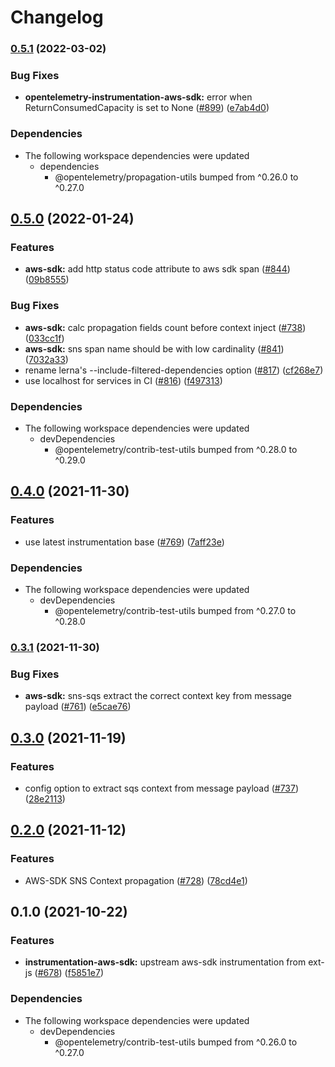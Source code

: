 # Changelog

### [0.5.1](https://github.com/open-telemetry/opentelemetry-js-contrib/compare/instrumentation-aws-sdk-v0.5.0...instrumentation-aws-sdk-v0.5.1) (2022-03-02)


### Bug Fixes

* **opentelemetry-instrumentation-aws-sdk:** error when ReturnConsumedCapacity is set to None ([#899](https://github.com/open-telemetry/opentelemetry-js-contrib/issues/899)) ([e7ab4d0](https://github.com/open-telemetry/opentelemetry-js-contrib/commit/e7ab4d056b6663f593b47af7c3e8014a72a963fe))


### Dependencies

* The following workspace dependencies were updated
  * dependencies
    * @opentelemetry/propagation-utils bumped from ^0.26.0 to ^0.27.0

## [0.5.0](https://www.github.com/open-telemetry/opentelemetry-js-contrib/compare/instrumentation-aws-sdk-v0.4.0...instrumentation-aws-sdk-v0.5.0) (2022-01-24)


### Features

* **aws-sdk:** add http status code attribute to aws sdk span ([#844](https://www.github.com/open-telemetry/opentelemetry-js-contrib/issues/844)) ([09b8555](https://www.github.com/open-telemetry/opentelemetry-js-contrib/commit/09b8555007c3c05ad046dd67925f3640a7b35fbe))


### Bug Fixes

* **aws-sdk:** calc propagation fields count before context inject ([#738](https://www.github.com/open-telemetry/opentelemetry-js-contrib/issues/738)) ([033cc1f](https://www.github.com/open-telemetry/opentelemetry-js-contrib/commit/033cc1f7ed09c33e401b9514ed30d1160cf58899))
* **aws-sdk:** sns span name should be with low cardinality ([#841](https://www.github.com/open-telemetry/opentelemetry-js-contrib/issues/841)) ([7032a33](https://www.github.com/open-telemetry/opentelemetry-js-contrib/commit/7032a33b6eef331ab327ab57b9bd3a1aed361fb2))
* rename lerna's --include-filtered-dependencies option ([#817](https://www.github.com/open-telemetry/opentelemetry-js-contrib/issues/817)) ([cf268e7](https://www.github.com/open-telemetry/opentelemetry-js-contrib/commit/cf268e7a92b7800ad6dbec9ca77466f9ee03ee1a))
* use localhost for services in CI ([#816](https://www.github.com/open-telemetry/opentelemetry-js-contrib/issues/816)) ([f497313](https://www.github.com/open-telemetry/opentelemetry-js-contrib/commit/f4973133e86549bbca301983085cc67788a10acd))


### Dependencies

* The following workspace dependencies were updated
  * devDependencies
    * @opentelemetry/contrib-test-utils bumped from ^0.28.0 to ^0.29.0

## [0.4.0](https://www.github.com/open-telemetry/opentelemetry-js-contrib/compare/instrumentation-aws-sdk-v0.3.1...instrumentation-aws-sdk-v0.4.0) (2021-11-30)


### Features

* use latest instrumentation base ([#769](https://www.github.com/open-telemetry/opentelemetry-js-contrib/issues/769)) ([7aff23e](https://www.github.com/open-telemetry/opentelemetry-js-contrib/commit/7aff23ebebbe209fa3b78c2e7f513c9cd2231be4))


### Dependencies

* The following workspace dependencies were updated
  * devDependencies
    * @opentelemetry/contrib-test-utils bumped from ^0.27.0 to ^0.28.0

### [0.3.1](https://www.github.com/open-telemetry/opentelemetry-js-contrib/compare/instrumentation-aws-sdk-v0.3.0...instrumentation-aws-sdk-v0.3.1) (2021-11-30)


### Bug Fixes

* **aws-sdk:** sns-sqs extract the correct context key from message payload  ([#761](https://www.github.com/open-telemetry/opentelemetry-js-contrib/issues/761)) ([e5cae76](https://www.github.com/open-telemetry/opentelemetry-js-contrib/commit/e5cae76d90b5e6d2eb9c6cd5da984a07cdd5048c))

## [0.3.0](https://www.github.com/open-telemetry/opentelemetry-js-contrib/compare/instrumentation-aws-sdk-v0.2.0...instrumentation-aws-sdk-v0.3.0) (2021-11-19)


### Features

* config option to extract sqs context from message payload ([#737](https://www.github.com/open-telemetry/opentelemetry-js-contrib/issues/737)) ([28e2113](https://www.github.com/open-telemetry/opentelemetry-js-contrib/commit/28e2113ec1091e73a1d1b62b48fee8c01c72afee))

## [0.2.0](https://www.github.com/open-telemetry/opentelemetry-js-contrib/compare/instrumentation-aws-sdk-v0.1.0...instrumentation-aws-sdk-v0.2.0) (2021-11-12)


### Features

* AWS-SDK SNS Context propagation ([#728](https://www.github.com/open-telemetry/opentelemetry-js-contrib/issues/728)) ([78cd4e1](https://www.github.com/open-telemetry/opentelemetry-js-contrib/commit/78cd4e118e5a41107d84dfd1ae8c4c28e885b27e))

## 0.1.0 (2021-10-22)


### Features

* **instrumentation-aws-sdk:** upstream aws-sdk instrumentation from ext-js ([#678](https://www.github.com/open-telemetry/opentelemetry-js-contrib/issues/678)) ([f5851e7](https://www.github.com/open-telemetry/opentelemetry-js-contrib/commit/f5851e72512117dbce571a42930a90c560dbf63d))



### Dependencies

* The following workspace dependencies were updated
  * devDependencies
    * @opentelemetry/contrib-test-utils bumped from ^0.26.0 to ^0.27.0
